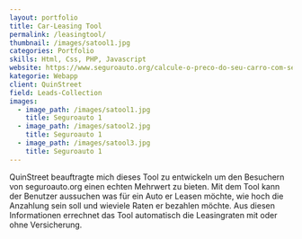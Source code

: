 ```yaml
---
layout: portfolio
title: Car-Leasing Tool
permalink: /leasingtool/
thumbnail: /images/satool1.jpg
categories: Portfolio 
skills: Html, Css, PHP, Javascript
website: https://www.seguroauto.org/calcule-o-preco-do-seu-carro-com-seguro/
kategorie: Webapp
client: QuinStreet
field: Leads-Collection
images:
  - image_path: /images/satool1.jpg
    title: Seguroauto 1
  - image_path: /images/satool2.jpg
    title: Seguroauto 1
  - image_path: /images/satool3.jpg
    title: Seguroauto 1
---
```


QuinStreet beauftragte mich dieses Tool zu entwickeln um den Besuchern von seguroauto.org einen echten Mehrwert zu bieten. Mit dem Tool kann der Benutzer aussuchen was für ein Auto er Leasen möchte, wie hoch die Anzahlung sein soll und wieviele Raten er bezahlen möchte. Aus diesen Informationen errechnet das Tool automatisch die Leasingraten mit oder ohne Versicherung.

